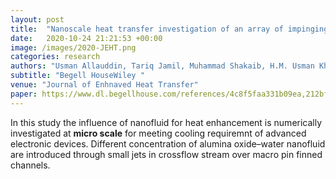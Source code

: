```yaml
---
layout: post
title:  "Nanoscale heat transfer investigation of an array of impinging jet systems with different working fluids under crossflow with and without pin fins"
date:   2020-10-24 21:21:53 +00:00
image: /images/2020-JEHT.png
categories: research
authors: "Usman Allauddin, Tariq Jamil, Muhammad Shakaib, H.M. Usman Khan, <strong>Rafay Mohiuddin</strong> ,M. Saad Saeed, Haseeb Ahsan & Naseem Uddin"
subtitle: "Begell HouseWiley "
venue: "Journal of Enhnaved Heat Transfer"
paper: https://www.dl.begellhouse.com/references/4c8f5faa331b09ea,212bf76947bffc03,5aa059fb1b898ef8.html
---
```


In this study the influence of nanofluid for heat enhancement is numerically investigated at **micro scale** for meeting cooling requiremnt of advanced electronic devices. Different concentration of alumina oxide–water nanofluid are introduced through small jets in crossflow stream over macro pin finned channels.